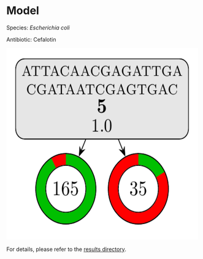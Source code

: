 
# Model

Species: *Escherichia coli*

Antibiotic: Cefalotin

<img src="./model.png" width=500 height=500 />

For details, please refer to the [results directory](../../../../../results/cart_b/escherichia%20coli/cefalotin/repeat_9/).

